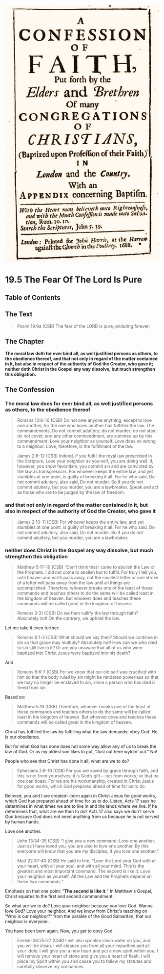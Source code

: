 <img class="intro-right" src="art-1689.png">

# 19.5 The Fear Of The Lord Is Pure

## Table of Contents

<!-- toc -->

## The Text

>Psalm 19:9a (CSB) The fear of the LORD is pure, enduring forever;

## The Chapter

**The moral law doth for ever bind all, as well justified persons as others, to the obedience thereof, and that not only in regard of the matter contained in it, but also in respect of the authority of God the Creator, who gave it; neither doth Christ in the Gospel any way dissolve, but much strengthen this obligation.**

## The Confession

### The moral law does for ever bind all, as well justified persons as others, to the obedience thereof

>Romans 13:8–10 (CSB) Do not owe anyone anything, except to love one another, for the one who loves another has fulfilled the law. The commandments, Do not commit adultery; do not murder; do not steal; do not covet; and any other commandment, are summed up by this commandment: Love your neighbor as yourself. Love does no wrong to a neighbor. Love, therefore, is the fulfillment of the law.

>James 2:8–12 (CSB) Indeed, if you fulfill the royal law prescribed in the Scripture, Love your neighbor as yourself, you are doing well. If, however, you show favoritism, you commit sin and are convicted by the law as transgressors. For whoever keeps the entire law, and yet stumbles at one point, is guilty of breaking it all. For he who said, Do not commit adultery, also said, Do not murder. So if you do not commit adultery, but you murder, you are a lawbreaker. Speak and act as those who are to be judged by the law of freedom.

### and that not only in regard of the matter contained in it, but also in respect of the authority of God the Creator, who gave it

>James 2:10–11 (CSB) For whoever keeps the entire law, and yet stumbles at one point, is guilty of breaking it all. For he who said, Do not commit adultery, also said, Do not murder. So if you do not commit adultery, but you murder, you are a lawbreaker.

### neither does Christ in the Gospel any way dissolve, but much strengthen this obligation

>Matthew 5:17–19 (CSB) “Don’t think that I came to abolish the Law or the Prophets. I did not come to abolish but to fulfill. For truly I tell you, until heaven and earth pass away, not the smallest letter or one stroke of a letter will pass away from the law until all things are accomplished. Therefore, whoever breaks one of the least of these commands and teaches others to do the same will be called least in the kingdom of heaven. But whoever does and teaches these commands will be called great in the kingdom of heaven.

>Romans 3:31 (CSB) Do we then nullify the law through faith? Absolutely not! On the contrary, we uphold the law.

Let me take it even further:

>Romans 6:1-3 (CSB) What should we say then? Should we continue in sin so that grace may multiply? Absolutely not! How can we who died to sin still live in it? Or are you unaware that all of us who were baptized into Christ Jesus were baptized into his death?

And

>Romans 6:6-7 (CSB) For we know that our old self was crucified with him so that the body ruled by sin might be rendered powerless so that we may no longer be enslaved to sin, since a person who has died is freed from sin.

Based on:

>Matthew 5:19 (CSB) Therefore, whoever breaks one of the least of these commands and teaches others to do the same will be called least in the kingdom of heaven. But whoever does and teaches these commands will be called great in the kingdom of heaven.

Christ has fulfilled the law by fulfilling what the law demands: obey God. He is our obedience.

But for what God has done does not some way allow any of us to break the law of God. Or as my oldest son likes to put, "Just out here wyldin' out." No!

People who see that Christ has done it all, what are we to do?

>Ephesians 2:8-10 (CSB) For you are saved by grace through faith, and this is not from yourselves; it is God’s gift— not from works, so that no one can boast. For we are his workmanship, created in Christ Jesus for good works, which God prepared ahead of time for us to do.

Beloved, you and I are created--born again in Christ Jesus for good works, which God has prepared ahead of time for us to do. Listen, Acts 17 says he determines in what times we are to live in and the lands where we live. If he determines that, what are we then to do? Acts 17 also says we don't serve God because God does not need anything from us because he is not served by human hands.

Love one another.

>John 13:34-35 (CSB) “I give you a new command: Love one another. Just as I have loved you, you are also to love one another. By this everyone will know that you are my disciples, if you love one another.”

>Matt 22:37-40 (CSB) He said to him, “Love the Lord your God with all your heart, with all your soul, and with all your mind. This is the greatest and most important command. The second is like it: Love your neighbor as yourself. All the Law and the Prophets depend on these two commands.”

Emphasis on that one point: "**The second is like it.**" In Matthew's Gospel, Christ equates to the first and second commandment.

So what are we to do? Love your neighbor because you love God. Wanna love God? Love your neighbor. And we know from Christ's teaching on "Who is our neighbor?" from the parable of the Good Samaritan, that our neighbor is everyone.

You have been born again. Now, you *get* to obey God.

>Ezekiel 36:25-27 (CSB) I will also sprinkle clean water on you, and you will be clean. I will cleanse you from all your impurities and all your idols. I will give you a new heart and put a new spirit within you; I will remove your heart of stone and give you a heart of flesh. I will place my Spirit within you and cause you to follow my statutes and carefully observe my ordinances.

